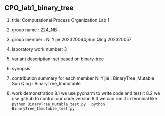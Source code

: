 ## CPO_lab1_binary_tree

1. title: Computational Process Organization Lab 1
2. group name : 224_NB
3. group member : Ni Yijie 202320064;Sun Qing 202320057
4. laboratory work number: 3
5. variant description: set based on binary-tree
6. synopsis
   


7. contribution summary for each member
    Ni Yijie : BinaryTree_Mutable
    Sun Qing : BinaryTree_Immutable
    
8. work demonstration
    8.1 we use pycharm to write code and test it
    8.2 we use github to control our code version
    8.3 we can run it in terminal like 
        ` python BinaryTree_Mutable_test.py  `
        ` python BinaryTree_Immutable_test.py`
   
   